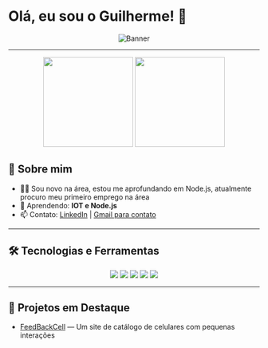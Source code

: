 # Olá, eu sou o Guilherme! 👋
<p align="center">
  <img src="https://capsule-render.vercel.app/api?type=waving&color=0:00008B,100:ADD8E6&height=180&section=header&text=Bem-vindo%20ao%20meu%20perfil!&fontSize=35&fontAlign=50&fontColor=ffffff" alt="Banner"/>
</p>

---
<p align="center">
  <img height="180em" src="https://github-readme-stats.vercel.app/api?username=BonatoGuilherme&show_icons=true&theme=radical&count_private=true&hide_rank=false"/>
  <img height="180em" src="https://github-readme-stats.vercel.app/api/top-langs/?username=BonatoGuilherme&layout=compact&theme=radical"/>
</p>

## 🚀 Sobre mim
- 👨‍💻 Sou novo na área, estou me aprofundando em Node.js, atualmente procuro meu primeiro emprego na área
- 🌱 Aprendendo: **IOT e Node.js**
- 📫 Contato: [LinkedIn]([https://www.linkedin.com/](https://www.linkedin.com/in/guilherme-dos-santos-bonato-bb4806311?utm_source=share&utm_campaign=share_via&utm_content=profile&utm_medium=android_app)) | [Gmail para contato](mailto:GuilhermeBonato344@gmail.com)

---

## 🛠️ Tecnologias e Ferramentas
<p align="center">
  <img src="https://img.shields.io/badge/-JavaScript-F7DF1E?style=flat&logo=javascript&logoColor=black"/>
  <img src="https://img.shields.io/badge/-HTML5-E34F26?style=flat&logo=html5&logoColor=white"/>
  <img src="https://img.shields.io/badge/-CSS3-1572B6?style=flat&logo=css3&logoColor=white"/>
  <img src="https://img.shields.io/badge/-VS%20Code-007ACC?style=flat&logo=visual-studio-code&logoColor=white"/>
  <img src="https://img.shields.io/badge/-Node.js-339933?style=flat&logo=node.js&logoColor=white"/>
</p>


---

## 📂 Projetos em Destaque

- [FeedBackCell](#) — Um site de catálogo de celulares com pequenas interações

